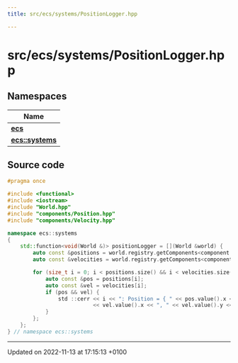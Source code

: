 ```yaml
---
title: src/ecs/systems/PositionLogger.hpp

---
```


# src/ecs/systems/PositionLogger.hpp



## Namespaces

| Name           |
| -------------- |
| **[ecs](Namespaces/namespaceecs.md)**  |
| **[ecs::systems](Namespaces/namespaceecs_1_1systems.md)**  |




## Source code

```cpp
#pragma once

#include <functional>
#include <iostream>
#include "World.hpp"
#include "components/Position.hpp"
#include "components/Velocity.hpp"

namespace ecs::systems
{
    std::function<void(World &)> positionLogger = [](World &world) {
        auto const &positions = world.registry.getComponents<component::Position>();
        auto const &velocities = world.registry.getComponents<component::Velocity>();

        for (size_t i = 0; i < positions.size() && i < velocities.size(); ++i) {
            auto const &pos = positions[i];
            auto const &vel = velocities[i];
            if (pos && vel) {
                std ::cerr << i << ": Position = { " << pos.value().x << ", " << pos.value().y << " }, Velocity = { "
                           << vel.value().x << ", " << vel.value().y << " } " << std ::endl;
            }
        };
    };
} // namespace ecs::systems
```


-------------------------------

Updated on 2022-11-13 at 17:15:13 +0100
